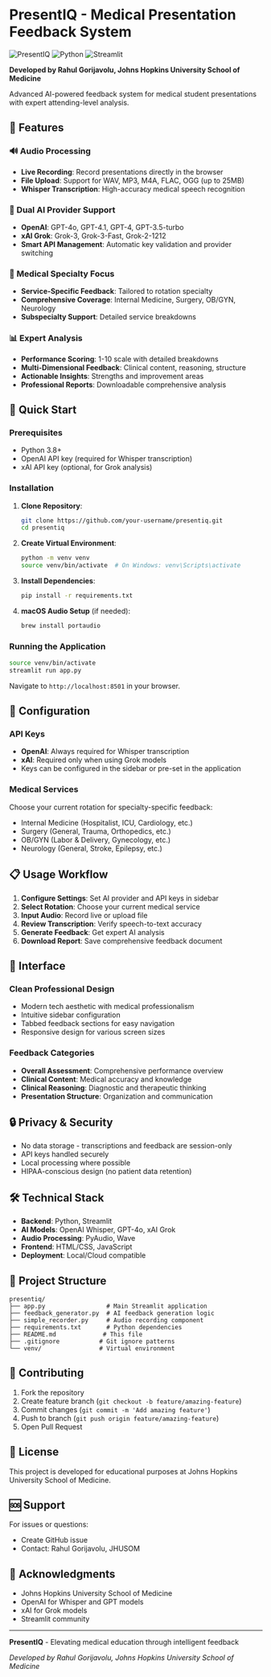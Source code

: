 # PresentIQ - Medical Presentation Feedback System

![PresentIQ](https://img.shields.io/badge/PresentIQ-Medical%20AI-blue.svg)
![Python](https://img.shields.io/badge/Python-3.8+-brightgreen.svg)
![Streamlit](https://img.shields.io/badge/Streamlit-Web%20App-red.svg)

**Developed by Rahul Gorijavolu, Johns Hopkins University School of Medicine**

Advanced AI-powered feedback system for medical student presentations with expert attending-level analysis.

## 🎯 Features

### 🔊 Audio Processing
- **Live Recording**: Record presentations directly in the browser
- **File Upload**: Support for WAV, MP3, M4A, FLAC, OGG (up to 25MB)
- **Whisper Transcription**: High-accuracy medical speech recognition

### 🤖 Dual AI Provider Support
- **OpenAI**: GPT-4o, GPT-4.1, GPT-4, GPT-3.5-turbo
- **xAI Grok**: Grok-3, Grok-3-Fast, Grok-2-1212
- **Smart API Management**: Automatic key validation and provider switching

### 🏥 Medical Specialty Focus
- **Service-Specific Feedback**: Tailored to rotation specialty
- **Comprehensive Coverage**: Internal Medicine, Surgery, OB/GYN, Neurology
- **Subspecialty Support**: Detailed service breakdowns

### 📊 Expert Analysis
- **Performance Scoring**: 1-10 scale with detailed breakdowns
- **Multi-Dimensional Feedback**: Clinical content, reasoning, structure
- **Actionable Insights**: Strengths and improvement areas
- **Professional Reports**: Downloadable comprehensive analysis

## 🚀 Quick Start

### Prerequisites
- Python 3.8+
- OpenAI API key (required for Whisper transcription)
- xAI API key (optional, for Grok analysis)

### Installation

1. **Clone Repository**:
   ```bash
   git clone https://github.com/your-username/presentiq.git
   cd presentiq
   ```

2. **Create Virtual Environment**:
   ```bash
   python -m venv venv
   source venv/bin/activate  # On Windows: venv\Scripts\activate
   ```

3. **Install Dependencies**:
   ```bash
   pip install -r requirements.txt
   ```

4. **macOS Audio Setup** (if needed):
   ```bash
   brew install portaudio
   ```

### Running the Application

```bash
source venv/bin/activate
streamlit run app.py
```

Navigate to `http://localhost:8501` in your browser.

## 🔧 Configuration

### API Keys
- **OpenAI**: Always required for Whisper transcription
- **xAI**: Required only when using Grok models
- Keys can be configured in the sidebar or pre-set in the application

### Medical Services
Choose your current rotation for specialty-specific feedback:
- Internal Medicine (Hospitalist, ICU, Cardiology, etc.)
- Surgery (General, Trauma, Orthopedics, etc.)
- OB/GYN (Labor & Delivery, Gynecology, etc.)
- Neurology (General, Stroke, Epilepsy, etc.)

## 📋 Usage Workflow

1. **Configure Settings**: Set AI provider and API keys in sidebar
2. **Select Rotation**: Choose your current medical service
3. **Input Audio**: Record live or upload file
4. **Review Transcription**: Verify speech-to-text accuracy
5. **Generate Feedback**: Get expert AI analysis
6. **Download Report**: Save comprehensive feedback document

## 🎨 Interface

### Clean Professional Design
- Modern tech aesthetic with medical professionalism
- Intuitive sidebar configuration
- Tabbed feedback sections for easy navigation
- Responsive design for various screen sizes

### Feedback Categories
- **Overall Assessment**: Comprehensive performance overview
- **Clinical Content**: Medical accuracy and knowledge
- **Clinical Reasoning**: Diagnostic and therapeutic thinking
- **Presentation Structure**: Organization and communication

## 🔒 Privacy & Security

- No data storage - transcriptions and feedback are session-only
- API keys handled securely
- Local processing where possible
- HIPAA-conscious design (no patient data retention)

## 🛠️ Technical Stack

- **Backend**: Python, Streamlit
- **AI Models**: OpenAI Whisper, GPT-4o, xAI Grok
- **Audio Processing**: PyAudio, Wave
- **Frontend**: HTML/CSS, JavaScript
- **Deployment**: Local/Cloud compatible

## 📁 Project Structure

```
presentiq/
├── app.py                 # Main Streamlit application
├── feedback_generator.py  # AI feedback generation logic
├── simple_recorder.py     # Audio recording component
├── requirements.txt       # Python dependencies
├── README.md             # This file
├── .gitignore           # Git ignore patterns
└── venv/                # Virtual environment
```

## 🤝 Contributing

1. Fork the repository
2. Create feature branch (`git checkout -b feature/amazing-feature`)
3. Commit changes (`git commit -m 'Add amazing feature'`)
4. Push to branch (`git push origin feature/amazing-feature`)
5. Open Pull Request

## 📄 License

This project is developed for educational purposes at Johns Hopkins University School of Medicine.

## 🆘 Support

For issues or questions:
- Create GitHub issue
- Contact: Rahul Gorijavolu, JHUSOM

## 🙏 Acknowledgments

- Johns Hopkins University School of Medicine
- OpenAI for Whisper and GPT models
- xAI for Grok models
- Streamlit community

---

**PresentIQ** - Elevating medical education through intelligent feedback

*Developed by Rahul Gorijavolu, Johns Hopkins University School of Medicine* 